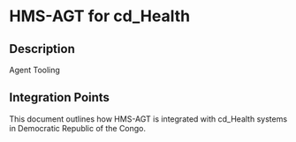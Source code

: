 # HMS-AGT for cd_Health

## Description

Agent Tooling

## Integration Points

This document outlines how HMS-AGT is integrated with cd_Health systems in Democratic Republic of the Congo.
